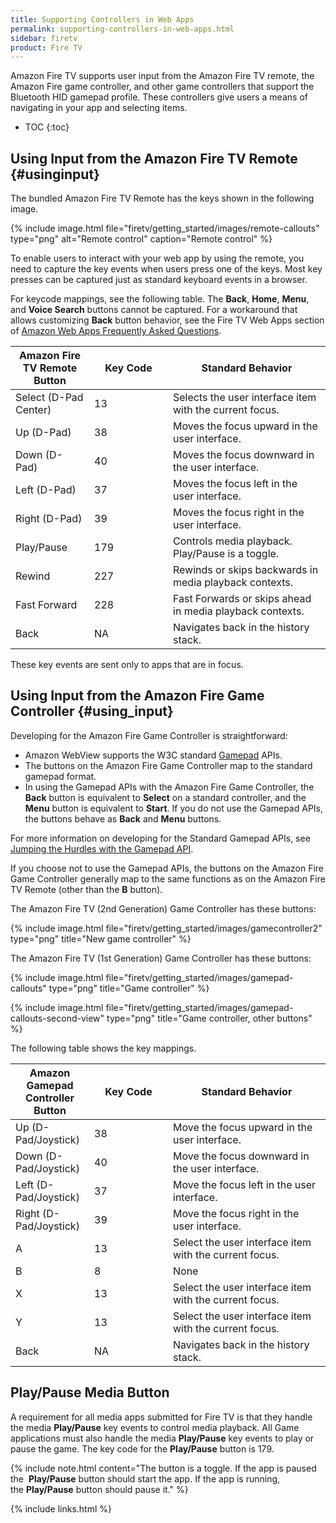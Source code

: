 ```yaml
---
title: Supporting Controllers in Web Apps
permalink: supporting-controllers-in-web-apps.html
sidebar: firetv
product: Fire TV 
---
```


Amazon Fire TV supports user input from the Amazon Fire TV remote, the Amazon Fire game controller, and other game controllers that support the Bluetooth HID gamepad profile. These controllers give users a means of navigating in your app and selecting items.

* TOC
{:toc}

## Using Input from the Amazon Fire TV Remote {#usinginput}

The bundled Amazon Fire TV Remote has the keys shown in the following image.

{% include image.html file="firetv/getting_started/images/remote-callouts" type="png" alt="Remote control" caption="Remote control" %}

To enable users to interact with your web app by using the remote, you need to capture the key events when users press one of the keys. Most key presses can be captured just as standard keyboard events in a browser.

For keycode mappings, see the following table. The **Back**, **Home**, **Menu**, and **Voice Search** buttons cannot be captured. For a workaround that allows customizing **Back** button behavior, see the Fire TV Web Apps section of [Amazon Web Apps Frequently Asked Questions](https://developer.amazon.com/public/solutions/platforms/webapps/faq).

<table class="grid">
   <colgroup>
      <col width="25%" />
      <col width="25%" />
      <col width="50%" />
   </colgroup>
  <thead>
    <tr>
      <th>Amazon Fire TV Remote Button</th>
      <th>Key Code</th>
      <th>Standard Behavior</th>
    </tr>
  </thead>
  <tbody>
    <tr>
      <td>Select (D-Pad Center)</td>
      <td>13</td>
      <td>Selects the user interface item with the current focus.</td>
    </tr>
    <tr>
      <td>Up (D-Pad)</td>
      <td>38</td>
      <td>Moves the focus upward in the user interface.</td>
    </tr>
    <tr>
      <td>Down (D-Pad)</td>
      <td>40</td>
      <td>Moves the focus downward in the user interface.</td>
    </tr>
    <tr>
      <td>Left (D-Pad)</td>
      <td>37</td>
      <td>Moves the focus left in the user interface.</td>
    </tr>
    <tr>
      <td>Right (D-Pad)</td>
      <td>39</td>
      <td>Moves the focus right in the user interface.</td>
    </tr>
    <tr>
      <td>Play/Pause</td>
      <td>179</td>
      <td>Controls media playback. Play/Pause is a toggle.</td>
    </tr>
    <tr>
      <td>Rewind</td>
      <td>227</td>
      <td>Rewinds or skips backwards in media playback contexts.</td>
    </tr>
    <tr>
      <td>Fast Forward</td>
      <td>228</td>
      <td>Fast Forwards or skips ahead in media playback contexts. </td>
    </tr>
    <tr>
      <td>Back</td>
      <td>NA</td>
      <td>Navigates back in the history stack.</td>
    </tr>
  </tbody>
</table>

These key events are sent only to apps that are in focus.

## Using Input from the Amazon Fire Game Controller {#using_input}

Developing for the Amazon Fire Game Controller is straightforward:

*  Amazon WebView supports the W3C standard [Gamepad](https://dvcs.w3.org/hg/gamepad/raw-file/default/gamepad.html) APIs.
*  The buttons on the Amazon Fire Game Controller map to the standard gamepad format.
*  In using the Gamepad APIs with the Amazon Fire Game Controller, the **Back** button is equivalent to **Select** on a standard controller, and the **Menu** button is equivalent to **Start**. If you do not use the Gamepad APIs, the buttons behave as **Back** and **Menu** buttons.

For more information on developing for the Standard Gamepad APIs, see [Jumping the Hurdles with the Gamepad API](http://www.html5rocks.com/en/tutorials/doodles/gamepad/).

If you choose not to use the Gamepad APIs, the buttons on the Amazon Fire Game Controller generally map to the same functions as on the Amazon Fire TV Remote (other than the **B** button).

The Amazon Fire TV (2nd Generation) Game Controller has these buttons:

{% include image.html file="firetv/getting_started/images/gamecontroller2" type="png" title="New game controller" %}

The Amazon Fire TV (1st Generation) Game Controller has these buttons:

{% include image.html file="firetv/getting_started/images/gamepad-callouts" type="png" title="Game controller" %}

{% include image.html file="firetv/getting_started/images/gamepad-callouts-second-view" type="png" title="Game controller, other buttons" %}

The following table shows the key mappings.

<table class="grid">
   <colgroup>
      <col width="25%" />
      <col width="25%" />
      <col width="50%" />
   </colgroup>
  <thead>
    <tr>
      <th>Amazon Gamepad Controller Button</th>
      <th>Key Code</th>
      <th>Standard Behavior</th>
    </tr>
  </thead>
  <tbody>
    <tr>
      <td>Up (D-Pad/Joystick)</td>
      <td>38</td>
      <td>Move the focus upward in the user interface.</td>
    </tr>
    <tr>
      <td>Down (D-Pad/Joystick)</td>
      <td>40</td>
      <td>Move the focus downward in the user interface.</td>
    </tr>
    <tr>
      <td>Left (D-Pad/Joystick)</td>
      <td>37</td>
      <td>Move the focus left in the user interface.</td>
    </tr>
    <tr>
      <td>Right (D-Pad/Joystick)</td>
      <td>39</td>
      <td>Move the focus right in the user interface.</td>
    </tr>
    <tr>
      <td>A </td>
      <td>13</td>
      <td>Select the user interface item with the current focus.</td>
    </tr>
    <tr>
      <td>B</td>
      <td>8</td>
      <td>None</td>
    </tr>
    <tr>
      <td>X</td>
      <td>13</td>
      <td>Select the user interface item with the current focus.</td>
    </tr>
    <tr>
      <td>Y</td>
      <td>13</td>
      <td>Select the user interface item with the current focus.</td>
    </tr>
    <tr>
      <td>Back</td>
      <td>NA</td>
      <td>Navigates back in the history stack.</td>
    </tr>
  </tbody>
</table>

## Play/Pause Media Button

A requirement for all media apps submitted for Fire TV is that they handle the media **Play/Pause** key events to control media playback. All Game applications must also handle the media **Play/Pause** key events to play or pause the game. The key code for the **Play/Pause** button is 179.

{% include note.html content="The button is a toggle. If the app is paused the  **Play/Pause** button should start the app. If the app is running, the **Play/Pause** button should pause it." %}


{% include links.html %}
